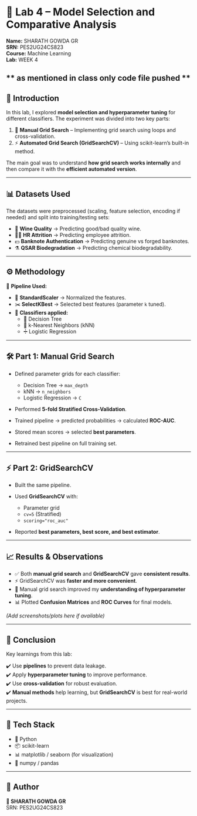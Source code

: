 # 🧪 Lab 4 – Model Selection and Comparative Analysis  

**Name:** SHARATH GOWDA GR  
**SRN:** PES2UG24CS823  
**Course:** Machine Learning  
**Lab:** WEEK 4  

** as mentioned in class only code file pushed **
---

## 📖 Introduction  
In this lab, I explored **model selection and hyperparameter tuning** for different classifiers. The experiment was divided into two key parts:  

1. 🔄 **Manual Grid Search** – Implementing grid search using loops and cross-validation.  
2. ⚡ **Automated Grid Search (GridSearchCV)** – Using scikit-learn’s built-in method.  

The main goal was to understand **how grid search works internally** and then compare it with the **efficient automated version**.  

---

## 📊 Datasets Used  
The datasets were preprocessed (scaling, feature selection, encoding if needed) and split into training/testing sets:  

- 🍷 **Wine Quality** → Predicting good/bad quality wine.  
- 🧑‍💼 **HR Attrition** → Predicting employee attrition.  
- 💵 **Banknote Authentication** → Predicting genuine vs forged banknotes.  
- ⚗️ **QSAR Biodegradation** → Predicting chemical biodegradability.  

---

## ⚙️ Methodology  

🔗 **Pipeline Used:**  

- 📏 **StandardScaler** → Normalized the features.  
- ✂️ **SelectKBest** → Selected best features (parameter `k` tuned).  
- 🤖 **Classifiers applied:**  
  - 🌳 Decision Tree  
  - 👥 k-Nearest Neighbors (kNN)  
  - ➗ Logistic Regression  

---

## 🛠️ Part 1: Manual Grid Search  

- Defined parameter grids for each classifier:  
  - Decision Tree → `max_depth`  
  - kNN → `n_neighbors`  
  - Logistic Regression → `C`  

- Performed **5-fold Stratified Cross-Validation**.  
- Trained pipeline → predicted probabilities → calculated **ROC-AUC**.  
- Stored mean scores → selected **best parameters**.  
- Retrained best pipeline on full training set.  

---

## ⚡ Part 2: GridSearchCV  

- Built the same pipeline.  
- Used **GridSearchCV** with:  
  - Parameter grid  
  - `cv=5` (Stratified)  
  - `scoring="roc_auc"`  

- Reported **best parameters, best score, and best estimator**.  

---

## 📈 Results & Observations  

- ✅ Both **manual grid search** and **GridSearchCV** gave **consistent results**.  
- ⚡ GridSearchCV was **faster and more convenient**.  
- 🧠 Manual grid search improved my **understanding of hyperparameter tuning**.  
- 📊 Plotted **Confusion Matrices** and **ROC Curves** for final models.  

*(Add screenshots/plots here if available)*  

---

## 🏁 Conclusion  

Key learnings from this lab:  

✔️ Use **pipelines** to prevent data leakage.  
✔️ Apply **hyperparameter tuning** to improve performance.  
✔️ Use **cross-validation** for robust evaluation.  
✔️ **Manual methods** help learning, but **GridSearchCV** is best for real-world projects.  

---

## 🚀 Tech Stack  

- 🐍 Python  
- 📦 scikit-learn  
- 📊 matplotlib / seaborn (for visualization)  
- 🔢 numpy / pandas  


---

## 📌 Author  
**👤 SHARATH GOWDA GR**  
SRN: PES2UG24CS823  

